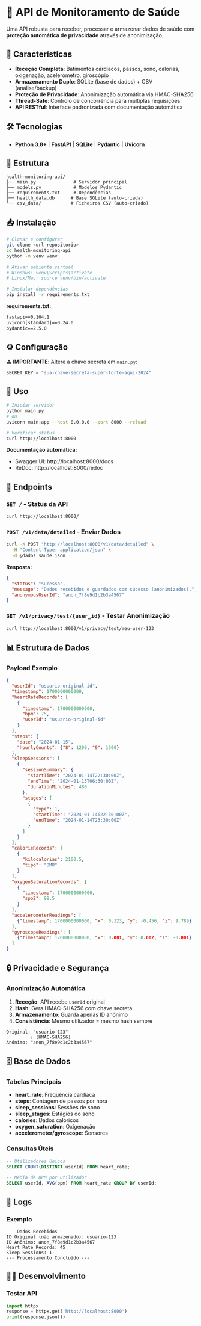 # 🏥 API de Monitoramento de Saúde

Uma API robusta para receber, processar e armazenar dados de saúde com **proteção automática de privacidade** através de anonimização.

## 🚀 Características

- **Receção Completa**: Batimentos cardíacos, passos, sono, calorias, oxigenação, acelerómetro, giroscópio
- **Armazenamento Duplo**: SQLite (base de dados) + CSV (análise/backup) 
- **Proteção de Privacidade**: Anonimização automática via HMAC-SHA256
- **Thread-Safe**: Controlo de concorrência para múltiplas requisições
- **API RESTful**: Interface padronizada com documentação automática

## 🛠️ Tecnologias

- **Python 3.8+** | **FastAPI** | **SQLite** | **Pydantic** | **Uvicorn**

## 📁 Estrutura

```
health-monitoring-api/
├── main.py              # Servidor principal
├── models.py            # Modelos Pydantic
├── requirements.txt     # Dependências
├── health_data.db      # Base SQLite (auto-criada)
└── csv_data/           # Ficheiros CSV (auto-criado)
```

## 📥 Instalação

```bash
# Clonar e configurar
git clone <url-repositorio>
cd health-monitoring-api
python -m venv venv

# Ativar ambiente virtual
# Windows: venv\Scripts\activate
# Linux/Mac: source venv/bin/activate

# Instalar dependências
pip install -r requirements.txt
```

**requirements.txt:**
```txt
fastapi==0.104.1
uvicorn[standard]==0.24.0
pydantic==2.5.0
```

## ⚙️ Configuração

**⚠️ IMPORTANTE**: Altere a chave secreta em `main.py`:

```python
SECRET_KEY = "sua-chave-secreta-super-forte-aqui-2024"
```

## 🚀 Uso

```bash
# Iniciar servidor
python main.py
# ou
uvicorn main:app --host 0.0.0.0 --port 8000 --reload

# Verificar status
curl http://localhost:8000
```

**Documentação automática:**
- Swagger UI: http://localhost:8000/docs
- ReDoc: http://localhost:8000/redoc

## 🔗 Endpoints

### `GET /` - Status da API
```bash
curl http://localhost:8000/
```

### `POST /v1/data/detailed` - Enviar Dados
```bash
curl -X POST "http://localhost:8000/v1/data/detailed" \
  -H "Content-Type: application/json" \
  -d @dados_saude.json
```

**Resposta:**
```json
{
  "status": "sucesso",
  "message": "Dados recebidos e guardados com sucesso (anonimizados).",
  "anonymousUserId": "anon_7f8e9d1c2b3a4567"
}
```

### `GET /v1/privacy/test/{user_id}` - Testar Anonimização
```bash
curl http://localhost:8000/v1/privacy/test/meu-user-123
```

## 📊 Estrutura de Dados

### Payload Exemplo
```json
{
  "userId": "usuario-original-id",
  "timestamp": 1700000000000,
  "heartRateRecords": [
    {
      "timestamp": 1700000000000,
      "bpm": 75,
      "userId": "usuario-original-id"
    }
  ],
  "steps": {
    "date": "2024-01-15",
    "hourlyCounts": {"8": 1200, "9": 1500}
  },
  "sleepSessions": [
    {
      "sessionSummary": {
        "startTime": "2024-01-14T22:30:00Z",
        "endTime": "2024-01-15T06:30:00Z",
        "durationMinutes": 480
      },
      "stages": [
        {
          "type": 1,
          "startTime": "2024-01-14T22:30:00Z",
          "endTime": "2024-01-14T23:30:00Z"
        }
      ]
    }
  ],
  "calorieRecords": [
    {
      "kilocalorias": 2100.5,
      "tipo": "BMR"
    }
  ],
  "oxygenSaturationRecords": [
    {
      "timestamp": 1700000000000,
      "spo2": 98.5
    }
  ],
  "accelerometerReadings": [
    {"timestamp": 1700000000000, "x": 0.123, "y": -0.456, "z": 9.789}
  ],
  "gyroscopeReadings": [
    {"timestamp": 1700000000000, "x": 0.001, "y": 0.002, "z": -0.001}
  ]
}
```

## 🔒 Privacidade e Segurança

### Anonimização Automática

1. **Receção**: API recebe `userId` original
2. **Hash**: Gera HMAC-SHA256 com chave secreta  
3. **Armazenamento**: Guarda apenas ID anónimo
4. **Consistência**: Mesmo utilizador = mesmo hash sempre

```
Original: "usuario-123"
         ↓ (HMAC-SHA256)
Anónimo: "anon_7f8e9d1c2b3a4567"
```
## 🗄️ Base de Dados

### Tabelas Principais

- **heart_rate**: Frequência cardíaca
- **steps**: Contagem de passos por hora
- **sleep_sessions**: Sessões de sono
- **sleep_stages**: Estágios do sono
- **calories**: Dados calóricos
- **oxygen_saturation**: Oxigenação
- **accelerometer/gyroscope**: Sensores

### Consultas Úteis

```sql
-- Utilizadores únicos
SELECT COUNT(DISTINCT userId) FROM heart_rate;

-- Média de BPM por utilizador
SELECT userId, AVG(bpm) FROM heart_rate GROUP BY userId;
```

## 📝 Logs

### Exemplo
```
--- Dados Recebidos ---
ID Original (não armazenado): usuario-123
ID Anônimo: anon_7f8e9d1c2b3a4567
Heart Rate Records: 45
Sleep Sessions: 1
--- Processamento Concluído ---
```

## 🧑‍💻 Desenvolvimento

### Testar API
```python
import httpx
response = httpx.get('http://localhost:8000')
print(response.json())
```
